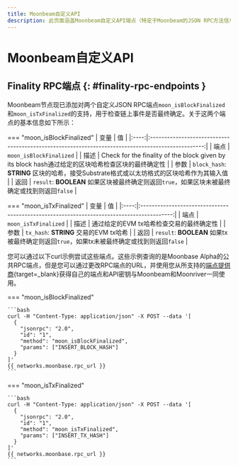 ```yaml
---
title: Moonbeam自定义API
description: 此页面涵盖Moonbeam自定义API端点（特定于Moonbeam的JSON RPC方法信息）。
---
```


# Moonbeam自定义API

## Finality RPC端点 {: #finality-rpc-endpoints }

Moonbeam节点现已添加对两个自定义JSON RPC端点`moon_isBlockFinalized`和`moon_isTxFinalized`的支持，用于检查链上事件是否最终确定。关于这两个端点的基本信息如下所示：

=== "moon_isBlockFinalized"
    | 变量 |                                                值                                                 |
    |:----:|:-------------------------------------------------------------------------------------------------:|
    | 端点 |                                      `moon_isBlockFinalized`                                      |
    | 描述 | Check for the finality of the block given by its block hash通过给定的区块哈希检查区块的最终确定性 |
    | 参数 |     `block_hash`: **STRING** 区块的哈希，接受Substrate格式或以太坊格式的区块哈希作为其输入值      |
    | 返回 |   `result`: **BOOLEAN** 如果区块被最终确定则返回`true`，如果区块未被最终确定或找到则返回`false`   |

=== "moon_isTxFinalized"
    | 变量 |                                            值                                             |
    |:----:|:-----------------------------------------------------------------------------------------:|
    | 端点 |                                   `moon_isTxFinalized`                                    |
    | 描述 |                         通过给定的EVM tx哈希检查交易的最终确定性                          |
    | 参数 |                          `tx_hash`: **STRING** 交易的EVM tx哈希                           |
    | 返回 | `result`: **BOOLEAN** 如果tx被最终确定则返回`true`，如果tx未被最终确定或找到则返回`false` |

您可以通过以下curl示例尝试这些端点。这些示例查询的是Moonbase Alpha的公共RPC端点，但是您可以通过更改RPC端点的URL，并使用您从所支持的[端点提供商](/builders/get-started/endpoints/){target=_blank}获得自己的端点和API密钥与Moonbeam和Moonriver一同使用。

=== "moon_isBlockFinalized"

    ```bash
    curl -H "Content-Type: application/json" -X POST --data '[
      {
        "jsonrpc": "2.0",
        "id": "1",
        "method": "moon_isBlockFinalized",
        "params": ["INSERT_BLOCK_HASH"]
      }
    ]'
    {{ networks.moonbase.rpc_url }}
    ```

=== "moon_isTxFinalized"

    ```bash
    curl -H "Content-Type: application/json" -X POST --data '[
      {
        "jsonrpc": "2.0",
        "id": "1",
        "method": "moon_isTxFinalized",
        "params": ["INSERT_TX_HASH"]
      }
    ]'
    {{ networks.moonbase.rpc_url }}
    ```
